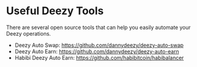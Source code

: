 # Useful Deezy Tools
There are several open source tools that can help you easily automate your Deezy operations.

- Deezy Auto Swap: https://github.com/dannydeezy/deezy-auto-swap
- Deezy Auto Earn: https://github.com/dannydeezy/deezy-auto-earn
- Habibi Deezy Auto Earn: https://github.com/habibitcoin/habibalancer
